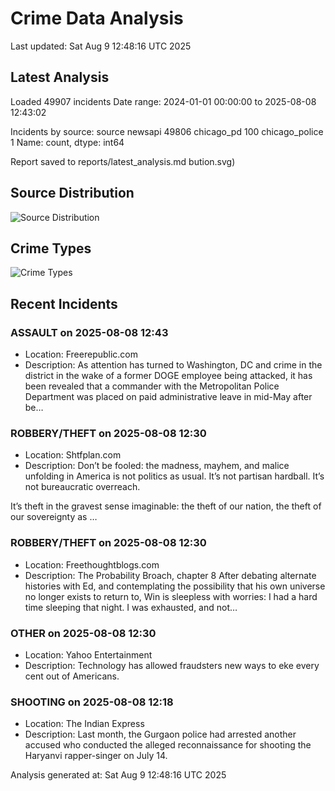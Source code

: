 # Crime Data Analysis
Last updated: Sat Aug  9 12:48:16 UTC 2025

## Latest Analysis

Loaded 49907 incidents
Date range: 2024-01-01 00:00:00 to 2025-08-08 12:43:02

Incidents by source:
source
newsapi           49806
chicago_pd          100
chicago_police        1
Name: count, dtype: int64

Report saved to reports/latest_analysis.md
bution.svg)

## Source Distribution
![Source Distribution](images/source_distribution.svg)

## Crime Types
![Crime Types](images/crime_types.svg)

## Recent Incidents

### ASSAULT on 2025-08-08 12:43
- Location: Freerepublic.com
- Description: As attention has turned to Washington, DC and crime in the district in the wake of a former DOGE employee being attacked, it has been revealed that a commander with the Metropolitan Police Department was placed on paid administrative leave in mid-May after be…


### ROBBERY/THEFT on 2025-08-08 12:30
- Location: Shtfplan.com
- Description: Don’t be fooled: the madness, mayhem, and malice unfolding in America is not politics as usual. It’s not partisan hardball. It’s not bureaucratic overreach.

It’s theft in the gravest sense imaginable: the theft of our nation, the theft of our sovereignty as …


### ROBBERY/THEFT on 2025-08-08 12:30
- Location: Freethoughtblogs.com
- Description: The Probability Broach, chapter 8 After debating alternate histories with Ed, and contemplating the possibility that his own universe no longer exists to return to, Win is sleepless with worries: I had a hard time sleeping that night. I was exhausted, and not…


### OTHER on 2025-08-08 12:30
- Location: Yahoo Entertainment
- Description: Technology has allowed fraudsters new ways to eke every cent out of Americans.


### SHOOTING on 2025-08-08 12:18
- Location: The Indian Express
- Description: Last month, the Gurgaon police had arrested another accused who conducted the alleged reconnaissance for shooting the Haryanvi rapper-singer on July 14.

Analysis generated at: Sat Aug  9 12:48:16 UTC 2025
